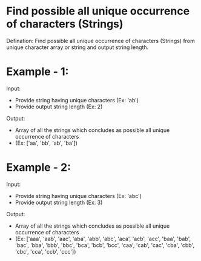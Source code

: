 # Find possible all unique occurrence of characters (Strings)

Defination: Find possible all unique occurrence of characters (Strings) from unique character array or string and output string length.

# Example - 1:
Input:
  - Provide string having unique characters (Ex: 'ab')
  - Provide output string length (Ex: 2)

Output:
  - Array of all the strings which concludes as possible all unique occurrence of characters
  - (Ex: ['aa', 'bb', 'ab', 'ba'])

# Example - 2:
Input:
  - Provide string having unique characters (Ex: 'abc')
  - Provide output string length (Ex: 3)


Output:
  - Array of all the strings which concludes as possible all unique occurrence of characters
  - (Ex: ['aaa', 'aab', 'aac', 'aba', 'abb', 'abc', 'aca', 'acb', 'acc', 'baa', 'bab', 'bac', 'bba', 'bbb', 'bbc', 'bca', 'bcb', 'bcc', 'caa', 'cab', 'cac', 'cba', 'cbb', 'cbc', 'cca', 'ccb', 'ccc'])

